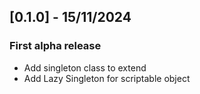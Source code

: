 ## [0.1.0] - 15/11/2024
### First alpha release
- Add singleton class to extend
- Add Lazy Singleton for scriptable object